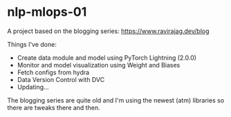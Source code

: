 # nlp-mlops-01
A project based on the blogging series: https://www.ravirajag.dev/blog

Things I've done:
- Create data module and model using PyTorch Lightning (2.0.0)
- Monitor and model visualization using Weight and Biases
- Fetch configs from hydra
- Data Version Control with DVC
- Updating...

The blogging series are quite old and I'm using the newest (atm) libraries so there are tweaks there and then.
